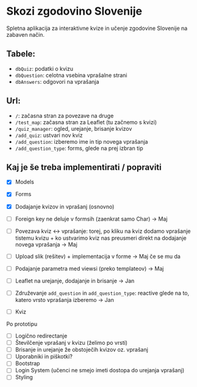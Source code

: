 # Skozi zgodovino Slovenije

Spletna aplikacija za interaktivne kvize in učenje zgodovine Slovenije na zabaven način.

## Tabele:
- `dbQuiz`: podatki o kvizu
- `dbQuestion`: celotna vsebina vprašalne strani
- `dbAnswers`: odgovori na vprašanja

## Url:
- `/`: začasna stran za povezave na druge
- `/test_map`: začasna stran za Leaflet (tu začnemo s kvizi)
- `/quiz_manager`: ogled, urejanje, brisanje kvizov
- `/add_quiz`: ustvari nov kviz
- `/add_question`: izberemo ime in tip novega vprašanja
- `/add_question_type`: forms, glede na prej izbran tip

## Kaj je še treba implementirati / popraviti
- [x] Models
- [x] Forms
- [x] Dodajanje kvizov in vprašanj (osnovno)
- [ ] Foreign key ne deluje v formsih (zaenkrat samo Char) ->  Maj
- [ ] Povezava kviz <-> vprašanje: torej, po kliku na kviz dodamo vprašanje tistemu kvizu + ko ustvarimo kviz nas preusmeri direkt na dodajanje novega vprašanja ->  Maj
- [ ] Upload slik (rešitev) + implementacija v forme -> Maj če se mu da
- [ ] Podajanje parametra med viewsi (preko templateov) -> Maj
- [ ] Leaflet na urejanje, dodajanje in brisanje -> Jan
- [ ] Združevanje `add_question` in `add_question_type`: reactive glede na to, katero vrsto vprašanja izberemo -> Jan
- [ ] Kviz 



Po prototipu
- [ ] Logično redirectanje
- [ ] Številčenje vprašanj v kvizu (želimo po vrsti)
- [ ] Brisanje in urejanje že obstoječih kvizov oz. vprašanj
- [ ] Uporabniki in piškotki?
- [ ] Bootstrap  
- [ ] Login System (učenci ne smejo imeti dostopa do urejanja vprašanj)
- [ ] Styling
